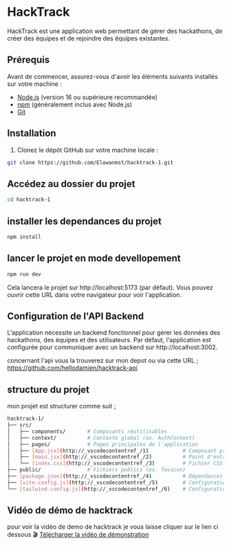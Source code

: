 # HackTrack

HackTrack est une application web permettant de gérer des hackathons, de créer des équipes et de rejoindre des équipes existantes.

## Prérequis

Avant de commencer, assurez-vous d'avoir les éléments suivants installés sur votre machine :

- [Node.js](https://nodejs.org/) (version 16 ou supérieure recommandée)
- [npm](https://www.npmjs.com/) (généralement inclus avec Node.js)
- [Git](https://git-scm.com/)

## Installation

1. Clonez le dépôt GitHub sur votre machine locale :

```bash
git clone https://github.com/Elowanmst/hacktrack-1.git
```

## Accédez au dossier du projet 

```bash
cd hacktrack-1
```

## installer les dependances du projet
```bash
npm install
```

## lancer le projet en mode devellopement 
```bash
npm run dev
```
Cela lancera le projet sur http://localhost:5173 (par défaut). Vous pouvez ouvrir cette URL dans votre navigateur pour voir l'application.


## Configuration de l'API Backend
L'application nécessite un backend fonctionnel pour gérer les données des hackathons, des équipes et des utilisateurs. Par défaut, l'application est configurée pour communiquer avec un backend sur http://localhost:3002.

concernant l'api vous la trouverez sur mon depot ou via cette URL ;
https://github.com/hellodamien/hacktrack-api



## structure du projet 

mon projet est structurer comme suit ; 
```bash
hacktrack-1/
├── src/
│   ├── components/       # Composants réutilisables
│   ├── context/          # Contexte global (ex. AuthContext)
│   ├── pages/            # Pages principales de l'application
│   ├── [App.jsx](http://_vscodecontentref_/1)           # Composant principal
│   ├── [main.jsx](http://_vscodecontentref_/2)          # Point d'entrée de l'application
│   └── [index.css](http://_vscodecontentref_/3)         # Fichier CSS principal
├── public/               # Fichiers publics (ex. favicon)
├── [package.json](http://_vscodecontentref_/4)          # Dépendances et scripts npm
├── [vite.config.js](http://_vscodecontentref_/5)        # Configuration de Vite
└── [tailwind.config.js](http://_vscodecontentref_/6)    # Configuration de Tailwind CSS

```


## Vidéo de démo de hacktrack

pour voir la vidéo de demo de hacktrack je vous laisse cliquer sur le lien ci dessous 
🎬 [Télécharger la vidéo de démonstration](assets/video-demo-hacktrack.mov)

